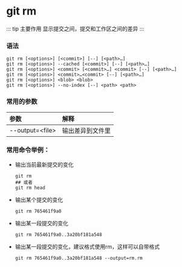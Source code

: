 # git rm

::: tip 主要作用
显示提交之间，提交和工作区之间的差异
:::

### 语法

```git
git rm [<options>] [<commit>] [--] [<path>…​]
git rm [<options>] --cached [<commit>] [--] [<path>…​]
git rm [<options>] <commit> [<commit>…​] <commit> [--] [<path>…​]
git rm [<options>] <commit>…​<commit> [--] [<path>…​]
git rm [<options>] <blob> <blob>
git rm [<options>] --no-index [--] <path> <path>
```

### 常用的参数

| 参数                | 解释       |
|:----------------- |:-------- |
| --output=\<file\> | 输出差异到文件里 |

### 常用命令举例：

- 输出当前最新提交的变化
  
  ```git
  git rm
  ## 或者
  git rm head
  ```

- 输出某个提交的变化
  
  ```git
  git rm 765461f9a0
  ```

- 输出某一段提交的变化
  
  ```git
  git rm 765461f9a0..3a20bf181a548
  ```

- 输出某一段提交的变化，建议格式使用rm，这样可以自带格式
  
  ```git
  git rm 765461f9a0..3a20bf181a548 --output=rm.rm
  ```
